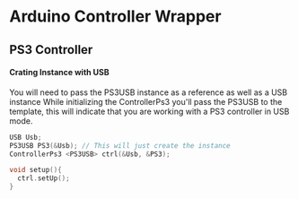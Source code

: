 # Arduino Controller Wrapper


## PS3 Controller

#### Crating Instance with USB

You will need to pass the PS3USB instance as a reference as well as a USB instance
While initializing the ControllerPs3 you'll pass the PS3USB to the template, this
will indicate that you are working with a PS3 controller in USB mode.

```c++
USB Usb;
PS3USB PS3(&Usb); // This will just create the instance
ControllerPs3 <PS3USB> ctrl(&Usb, &PS3);

void setup(){
  ctrl.setUp();
}
```
